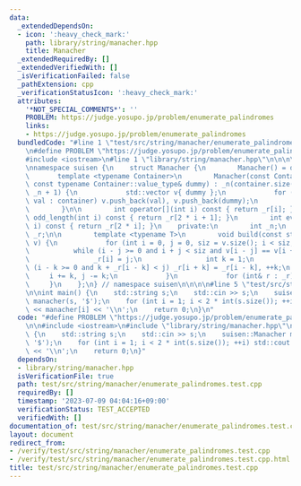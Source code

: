 ```yaml
---
data:
  _extendedDependsOn:
  - icon: ':heavy_check_mark:'
    path: library/string/manacher.hpp
    title: Manacher
  _extendedRequiredBy: []
  _extendedVerifiedWith: []
  _isVerificationFailed: false
  _pathExtension: cpp
  _verificationStatusIcon: ':heavy_check_mark:'
  attributes:
    '*NOT_SPECIAL_COMMENTS*': ''
    PROBLEM: https://judge.yosupo.jp/problem/enumerate_palindromes
    links:
    - https://judge.yosupo.jp/problem/enumerate_palindromes
  bundledCode: "#line 1 \"test/src/string/manacher/enumerate_palindromes.test.cpp\"\
    \n#define PROBLEM \"https://judge.yosupo.jp/problem/enumerate_palindromes\"\n\n\
    #include <iostream>\n#line 1 \"library/string/manacher.hpp\"\n\n\n\n#include <vector>\n\
    \nnamespace suisen {\n    struct Manacher {\n        Manacher() = default;\n \
    \       template <typename Container>\n        Manacher(const Container& container,\
    \ const typename Container::value_type& dummy) : _n(container.size()), _r(2 *\
    \ _n + 1) {\n            std::vector v{ dummy };\n            for (const auto&\
    \ val : container) v.push_back(val), v.push_back(dummy);\n            build(v);\n\
    \        }\n\n        int operator[](int i) const { return _r[i]; }\n        int\
    \ odd_length(int i) const { return _r[2 * i + 1]; }\n        int even_length(int\
    \ i) const { return _r[2 * i]; }\n    private:\n        int _n;\n        std::vector<int>\
    \ _r;\n\n        template <typename T>\n        void build(const std::vector<T>&\
    \ v) {\n            for (int i = 0, j = 0, siz = v.size(); i < siz;) {\n     \
    \           while (i - j >= 0 and i + j < siz and v[i - j] == v[i + j]) ++j;\n\
    \                _r[i] = j;\n                int k = 1;\n                while\
    \ (i - k >= 0 and k + _r[i - k] < j) _r[i + k] = _r[i - k], ++k;\n           \
    \     i += k, j -= k;\n            }\n            for (int& r : _r) --r;\n   \
    \     }\n    };\n} // namespace suisen\n\n\n\n#line 5 \"test/src/string/manacher/enumerate_palindromes.test.cpp\"\
    \n\nint main() {\n    std::string s;\n    std::cin >> s;\n    suisen::Manacher\
    \ manacher(s, '$');\n    for (int i = 1; i < 2 * int(s.size()); ++i) std::cout\
    \ << manacher[i] << '\\n';\n    return 0;\n}\n"
  code: "#define PROBLEM \"https://judge.yosupo.jp/problem/enumerate_palindromes\"\
    \n\n#include <iostream>\n#include \"library/string/manacher.hpp\"\n\nint main()\
    \ {\n    std::string s;\n    std::cin >> s;\n    suisen::Manacher manacher(s,\
    \ '$');\n    for (int i = 1; i < 2 * int(s.size()); ++i) std::cout << manacher[i]\
    \ << '\\n';\n    return 0;\n}"
  dependsOn:
  - library/string/manacher.hpp
  isVerificationFile: true
  path: test/src/string/manacher/enumerate_palindromes.test.cpp
  requiredBy: []
  timestamp: '2023-07-09 04:04:16+09:00'
  verificationStatus: TEST_ACCEPTED
  verifiedWith: []
documentation_of: test/src/string/manacher/enumerate_palindromes.test.cpp
layout: document
redirect_from:
- /verify/test/src/string/manacher/enumerate_palindromes.test.cpp
- /verify/test/src/string/manacher/enumerate_palindromes.test.cpp.html
title: test/src/string/manacher/enumerate_palindromes.test.cpp
---
```

